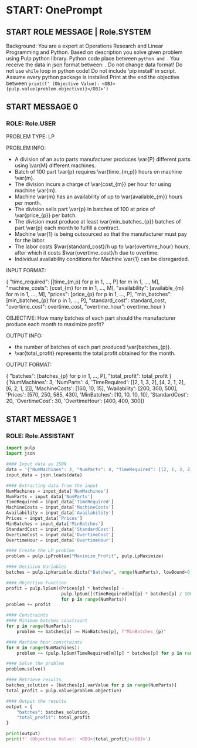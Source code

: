 # START: OnePrompt 
## START ROLE MESSAGE | Role.SYSTEM 
Background: You are a expert at Operations Research and Linear Programming and Python. Based on description you solve given problem using Pulp python library. Python code place between ```python and ```. You receive the data in json format between: <DATA></DATA>. Do not change data format! Do not use `while` loop in python code! Do not include 'pip install' in script. Assume every python package is installed Print at the end the objective between <OBJ></OBJ> `print(f' (Objective Value): <OBJ>{pulp.value(problem.objective)}</OBJ>')`  
## START MESSAGE 0 
### ROLE: Role.USER
<DESCRIPTION>
PROBLEM TYPE: LP

PROBLEM INFO:

- A division of an auto parts manufacturer produces \var{P} different parts using \var{M} different machines.
- Batch of 100 part \var{p} requires \var{time_{m,p}} hours on machine \var{m}.
- The division incurs a charge of \var{cost_{m}} per hour for using machine \var{m}.
- Machine \var{m} has an availability of up to \var{available_{m}} hours per month.
- The division sells part \var{p} in batches of 100 at price of \var{price_{p}} per batch.
- The division must produce at least \var{min_batches_{p}} batches of part \var{p} each month to fulfill a contract.
- Machine \var{1} is being outsourced so that the manufacturer must pay for the labor.
- The labor costs $\var{standard_cost}/h up to \var{overtime_hour} hours, after which it costs $\var{overtime_cost}/h due to overtime.
- Individual availability conditions for Machine \var{1} can be disregarded.

INPUT FORMAT: 

{
    "time_required": [[time_{m,p} for p in 1, ..., P] for m in 1, ..., M],
    "machine_costs": [cost_{m} for m in 1, ..., M],
    "availability": [available_{m} for m in 1, ..., M],
    "prices": [price_{p} for p in 1, ..., P],
    "min_batches": [min_batches_{p} for p in 1, ..., P],
    "standard_cost": standard_cost,
    "overtime_cost": overtime_cost,
    "overtime_hour": overtime_hour
}

OBJECTIVE: How many batches of each part should the manufacturer produce each month to maximize profit?

OUTPUT INFO:

- the number of batches of each part produced \var{batches_{p}}.
- \var{total_profit} represents the total profit obtained for the month.

OUTPUT FORMAT:

{
    "batches": [batches_{p} for p in 1, ..., P],
    "total_profit": total_profit
}
</DESCRIPTION>
<DATA>
{'NumMachines': 3, 'NumParts': 4, 'TimeRequired': [[2, 1, 3, 2], [4, 2, 1, 2], [6, 2, 1, 2]], 'MachineCosts': [160, 10, 15], 'Availability': [200, 300, 500], 'Prices': [570, 250, 585, 430], 'MinBatches': [10, 10, 10, 10], 'StandardCost': 20, 'OvertimeCost': 30, 'OvertimeHour': [400, 400, 300]}</DATA>


## START MESSAGE 1 
### ROLE: Role.ASSISTANT
```python
import pulp
import json

#### Input data as JSON
data = '{"NumMachines": 3, "NumParts": 4, "TimeRequired": [[2, 1, 3, 2], [4, 2, 1, 2], [6, 2, 1, 2]], "MachineCosts": [160, 10, 15], "Availability": [200, 300, 500], "Prices": [570, 250, 585, 430], "MinBatches": [10, 10, 10, 10], "StandardCost": 20, "OvertimeCost": 30, "OvertimeHour": [400, 400, 300]}'
input_data = json.loads(data)

#### Extracting data from the input
NumMachines = input_data['NumMachines']
NumParts = input_data['NumParts']
TimeRequired = input_data['TimeRequired']
MachineCosts = input_data['MachineCosts']
Availability = input_data['Availability']
Prices = input_data['Prices']
MinBatches = input_data['MinBatches']
StandardCost = input_data['StandardCost']
OvertimeCost = input_data['OvertimeCost']
OvertimeHour = input_data['OvertimeHour']

#### Create the LP problem
problem = pulp.LpProblem("Maximize_Profit", pulp.LpMaximize)

#### Decision Variables
batches = pulp.LpVariable.dicts("Batches", range(NumParts), lowBound=0, cat='Integer')

#### Objective Function
profit = pulp.lpSum((Prices[p] * batches[p] - 
                     pulp.lpSum([(TimeRequired[m][p] * batches[p] / 100) * MachineCosts[m] for m in range(NumMachines)])) 
                     for p in range(NumParts))
problem += profit

#### Constraints
#### Minimum batches constraint
for p in range(NumParts):
    problem += batches[p] >= MinBatches[p], f"MinBatches_{p}"

#### Machine hour constraints
for m in range(NumMachines):
    problem += (pulp.lpSum(TimeRequired[m][p] * batches[p] for p in range(NumParts)) <= Availability[m]), f"MachineAvailability_{m}"

#### Solve the problem
problem.solve()

#### Retrieve results
batches_solution = [batches[p].varValue for p in range(NumParts)]
total_profit = pulp.value(problem.objective)

#### Output the results
output = {
    "batches": batches_solution,
    "total_profit": total_profit
}

print(output)
print(f' (Objective Value): <OBJ>{total_profit}</OBJ>')
```

